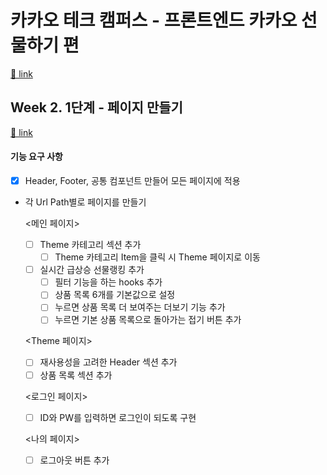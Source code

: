 # 카카오 테크 캠퍼스 - 프론트엔드 카카오 선물하기 편

[🔗 link](https://edu.nextstep.camp/s/hazAC9xa)

## Week 2. 1단계 - 페이지 만들기

[🔗 link](https://edu.nextstep.camp/s/hazAC9xa/ls/QzV1ncxk)

#### 기능 요구 사항
- [x] Header, Footer, 공통 컴포넌트 만들어 모든 페이지에 적용
- 각 Url Path별로 페이지를 만들기

  <메인 페이지>
  - [ ] Theme 카테고리 섹션 추가
    - [ ] Theme 카테고리 Item을 클릭 시 Theme 페이지로 이동
  - [ ] 실시간 급상승 선물랭킹 추가
    - [ ] 필터 기능을 하는 hooks 추가
    - [ ] 상품 목록 6개를 기본값으로 설정
    - [ ] 누르면 상품 목록 더 보여주는 더보기 기능 추가
    - [ ] 누르면 기본 상품 목록으로 돌아가는 접기 버튼 추가

  <Theme 페이지>
  - [ ] 재사용성을 고려한 Header 섹션 추가
  - [ ] 상품 목록 섹션 추가

  <로그인 페이지>
  - [ ] ID와 PW를 입력하면 로그인이 되도록 구현

  <나의 페이지>
  - [ ] 로그아웃 버튼 추가